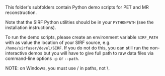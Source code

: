 This folder's subfolders contain Python demo scripts for PET and MR reconstruction.

Note that the SIRF Python utilities should be in your `PYTHONPATH` (see the
installation instructions).

To run the demo scripts, please create an environment variable 
`SIRF_PATH` with as value the location of your SIRF source, e.g. 
`/home/sirfuser/devel/SIRF`.
If you do not do this, you can still run the non-interactive demos but
you will have to give full path to raw data files via 
command-line options `-p` or `--path`.

NOTE: on Windows, you must use / in paths, not \\.

